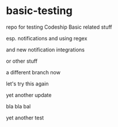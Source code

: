 # basic-testing
repo for testing Codeship Basic related stuff

esp. notifications and using regex

and new notification integrations

or other stuff

a different branch now

let's try this again

yet another update

bla bla bal

yet another test
